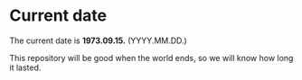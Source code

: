 # Current date

The current date is **1973.09.15.** (YYYY.MM.DD.)

This repository will be good when the world ends, so we will know how long it lasted.
